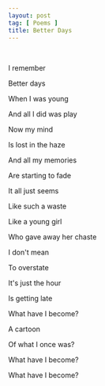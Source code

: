 ```yaml
---
layout: post
tag: [ Poems ]
title: Better Days
---
```


<br/>

I remember

Better days

When I was young

And all I did was play

Now my mind

Is lost in the haze

And all my memories

Are starting to fade

It all just seems

Like such a waste

Like a young girl

Who gave away her chaste

I don't mean

To overstate

It's just the hour

Is getting late

What have I become?

A cartoon

Of what I once was?

What have I become?

What have I become?

<br/>
